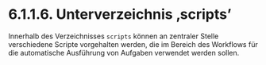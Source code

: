 # 6.1.1.6. Unterverzeichnis ‚scripts’

Innerhalb des Verzeichnisses `scripts` können an zentraler Stelle verschiedene Scripte vorgehalten werden, die im Bereich des Workflows für die automatische Ausführung von Aufgaben verwendet werden sollen. 


